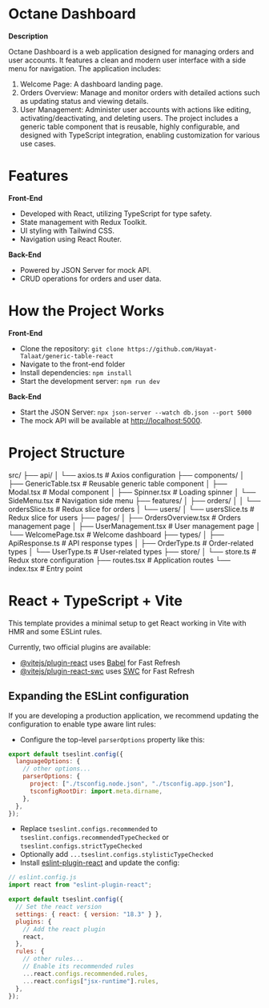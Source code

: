 # Octane Dashboard

**Description**

Octane Dashboard is a web application designed for managing orders and user accounts. It features a clean and modern user interface with a side menu for navigation. The application includes:

1. Welcome Page: A dashboard landing page.
2. Orders Overview: Manage and monitor orders with detailed actions such as updating status and viewing details.
3. User Management: Administer user accounts with actions like editing, activating/deactivating, and deleting users.
   The project includes a generic table component that is reusable, highly configurable, and designed with TypeScript integration, enabling customization for various use cases.

# Features

**Front-End**

- Developed with React, utilizing TypeScript for type safety.
- State management with Redux Toolkit.
- UI styling with Tailwind CSS.
- Navigation using React Router.

**Back-End**

- Powered by JSON Server for mock API.
- CRUD operations for orders and user data.

# How the Project Works

**Front-End**

- Clone the repository: `git clone https://github.com/Hayat-Talaat/generic-table-react`
- Navigate to the front-end folder
- Install dependencies: `npm install`
- Start the development server: `npm run dev`

**Back-End**

- Start the JSON Server: `npx json-server --watch db.json --port 5000`
- The mock API will be available at [http://localhost:5000](http://localhost:5000).

# Project Structure

src/
├── api/
│ └── axios.ts # Axios configuration
├── components/
│ ├── GenericTable.tsx # Reusable generic table component
│ ├── Modal.tsx # Modal component
│ ├── Spinner.tsx # Loading spinner
│ └── SideMenu.tsx # Navigation side menu
├── features/
│ ├── orders/
│ │ └── ordersSlice.ts # Redux slice for orders
│ └── users/
│ └── usersSlice.ts # Redux slice for users
├── pages/
│ ├── OrdersOverview.tsx # Orders management page
│ ├── UserManagement.tsx # User management page
│ └── WelcomePage.tsx # Welcome dashboard
├── types/
│ ├── ApiResponse.ts # API response types
│ ├── OrderType.ts # Order-related types
│ └── UserType.ts # User-related types
├── store/
│ └── store.ts # Redux store configuration
├── routes.tsx # Application routes
└── index.tsx # Entry point

# React + TypeScript + Vite

This template provides a minimal setup to get React working in Vite with HMR and some ESLint rules.

Currently, two official plugins are available:

- [@vitejs/plugin-react](https://github.com/vitejs/vite-plugin-react/blob/main/packages/plugin-react/README.md) uses [Babel](https://babeljs.io/) for Fast Refresh
- [@vitejs/plugin-react-swc](https://github.com/vitejs/vite-plugin-react-swc) uses [SWC](https://swc.rs/) for Fast Refresh

## Expanding the ESLint configuration

If you are developing a production application, we recommend updating the configuration to enable type aware lint rules:

- Configure the top-level `parserOptions` property like this:

```js
export default tseslint.config({
  languageOptions: {
    // other options...
    parserOptions: {
      project: ["./tsconfig.node.json", "./tsconfig.app.json"],
      tsconfigRootDir: import.meta.dirname,
    },
  },
});
```

- Replace `tseslint.configs.recommended` to `tseslint.configs.recommendedTypeChecked` or `tseslint.configs.strictTypeChecked`
- Optionally add `...tseslint.configs.stylisticTypeChecked`
- Install [eslint-plugin-react](https://github.com/jsx-eslint/eslint-plugin-react) and update the config:

```js
// eslint.config.js
import react from "eslint-plugin-react";

export default tseslint.config({
  // Set the react version
  settings: { react: { version: "18.3" } },
  plugins: {
    // Add the react plugin
    react,
  },
  rules: {
    // other rules...
    // Enable its recommended rules
    ...react.configs.recommended.rules,
    ...react.configs["jsx-runtime"].rules,
  },
});
```
